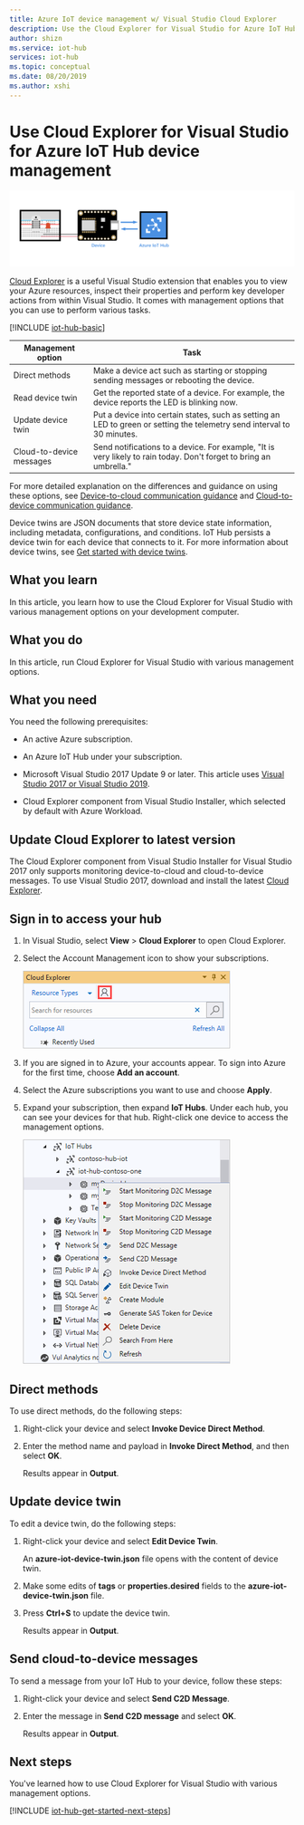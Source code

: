 ```yaml
---
title: Azure IoT device management w/ Visual Studio Cloud Explorer
description: Use the Cloud Explorer for Visual Studio for Azure IoT Hub device management, featuring the Direct methods and the Twin's desired properties management options.
author: shizn
ms.service: iot-hub
services: iot-hub
ms.topic: conceptual
ms.date: 08/20/2019
ms.author: xshi
---
```


# Use Cloud Explorer for Visual Studio for Azure IoT Hub device management

![End-to-end diagram](media/iot-hub-device-management-visual-studio/iot-e2e-simple.png)

[Cloud Explorer](https://marketplace.visualstudio.com/items?itemName=ms-azuretools.CloudExplorerForVS) is a useful Visual Studio extension that enables you to view your Azure resources, inspect their properties and perform key developer actions from within Visual Studio. It comes with management options that you can use to perform various tasks.

[!INCLUDE [iot-hub-basic](../../includes/iot-hub-basic-whole.md)]

| Management option          | Task                    |
|----------------------------|--------------------------------|
| Direct methods             | Make a device act such as starting or stopping sending messages or rebooting the device.                                        |
| Read device twin           | Get the reported state of a device. For example, the device reports the LED is blinking now.                                    |
| Update device twin         | Put a device into certain states, such as setting an LED to green or setting the telemetry send interval to 30 minutes.         |
| Cloud-to-device messages   | Send notifications to a device. For example, "It is very likely to rain today. Don't forget to bring an umbrella."              |

For more detailed explanation on the differences and guidance on using these options, see [Device-to-cloud communication guidance](iot-hub-devguide-d2c-guidance.md) and [Cloud-to-device communication guidance](iot-hub-devguide-c2d-guidance.md).

Device twins are JSON documents that store device state information, including metadata, configurations, and conditions. IoT Hub persists a device twin for each device that connects to it. For more information about device twins, see [Get started with device twins](iot-hub-node-node-twin-getstarted.md).

## What you learn

In this article, you learn how to use the Cloud Explorer for Visual Studio with various management options on your development computer.

## What you do

In this article, run Cloud Explorer for Visual Studio with various management options.

## What you need

You need the following prerequisites:

- An active Azure subscription.

- An Azure IoT Hub under your subscription.

- Microsoft Visual Studio 2017 Update 9 or later. This article uses [Visual Studio 2017 or Visual Studio 2019](https://www.visualstudio.com/vs/).

- Cloud Explorer component from Visual Studio Installer, which selected by default with Azure Workload.

## Update Cloud Explorer to latest version

The Cloud Explorer component from Visual Studio Installer for Visual Studio 2017 only supports monitoring device-to-cloud and cloud-to-device messages. To use Visual Studio 2017, download and install the latest [Cloud Explorer](https://marketplace.visualstudio.com/items?itemName=ms-azuretools.CloudExplorerForVS).

## Sign in to access your hub

1. In Visual Studio, select **View** > **Cloud Explorer** to open Cloud Explorer.

1. Select the Account Management icon to show your subscriptions.

    ![Account Management icon](media/iot-hub-visual-studio-cloud-device-messaging/account-management-icon.png)

1. If you are signed in to Azure, your accounts appear. To sign into Azure for the first time, choose **Add an account**.

1. Select the Azure subscriptions you want to use and choose **Apply**.

1. Expand your subscription, then expand **IoT Hubs**.  Under each hub, you can see your devices for that hub. Right-click one device to access the management options.

    ![Management options](media/iot-hub-device-management-visual-studio/management-options-vs2019.png)

## Direct methods

To use direct methods, do the following steps:

1. Right-click your device and select **Invoke Device Direct Method**.

1. Enter the method name and payload in **Invoke Direct Method**, and then select **OK**.

    Results appear in **Output**.

## Update device twin

To edit a device twin, do the following steps:

1. Right-click your device and select **Edit Device Twin**.

   An **azure-iot-device-twin.json** file opens with the content of device twin.

1. Make some edits of **tags** or **properties.desired** fields to the **azure-iot-device-twin.json** file.

1. Press **Ctrl+S** to update the device twin.

   Results appear in **Output**.

## Send cloud-to-device messages

To send a message from your IoT Hub to your device, follow these steps:

1. Right-click your device and select **Send C2D Message**.

1. Enter the message in **Send C2D message** and select **OK**.

   Results appear in **Output**.

## Next steps

You've learned how to use Cloud Explorer for Visual Studio with various management options.

[!INCLUDE [iot-hub-get-started-next-steps](../../includes/iot-hub-get-started-next-steps.md)]
